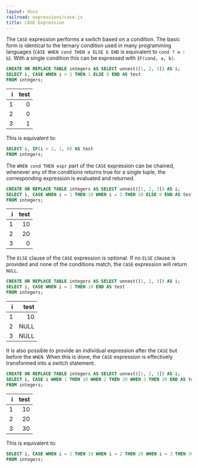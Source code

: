 ```yaml
---
layout: docu
railroad: expressions/case.js
title: CASE Expression
---
```


<div id="rrdiagram"></div>

The `CASE` expression performs a switch based on a condition. The basic form is identical to the ternary condition used in many programming languages (`CASE WHEN cond THEN a ELSE b END` is equivalent to `cond ? a : b`). With a single condition this can be expressed with `IF(cond, a, b)`.

```sql
CREATE OR REPLACE TABLE integers AS SELECT unnest([1, 2, 3]) AS i;
SELECT i, CASE WHEN i > 2 THEN 1 ELSE 0 END AS test
FROM integers;
```

| i | test |
|--:|-----:|
| 1 | 0    |
| 2 | 0    |
| 3 | 1    |

This is equivalent to:

```sql
SELECT i, IF(i > 2, 1, 0) AS test
FROM integers;
```

The `WHEN cond THEN expr` part of the `CASE` expression can be chained, whenever any of the conditions returns true for a single tuple, the corresponding expression is evaluated and returned.

```sql
CREATE OR REPLACE TABLE integers AS SELECT unnest([1, 2, 3]) AS i;
SELECT i, CASE WHEN i = 1 THEN 10 WHEN i = 2 THEN 20 ELSE 0 END AS test
FROM integers;
```

| i | test |
|--:|-----:|
| 1 | 10   |
| 2 | 20   |
| 3 | 0    |

The `ELSE` clause of the `CASE` expression is optional. If no `ELSE` clause is provided and none of the conditions match, the `CASE` expression will return `NULL`.

```sql
CREATE OR REPLACE TABLE integers AS SELECT unnest([1, 2, 3]) AS i;
SELECT i, CASE WHEN i = 1 THEN 10 END AS test
FROM integers;
```

| i | test |
|--:|-----:|
| 1 | 10   |
| 2 | NULL |
| 3 | NULL |

It is also possible to provide an individual expression after the `CASE` but before the `WHEN`. When this is done, the `CASE` expression is effectively transformed into a switch statement.

```sql
CREATE OR REPLACE TABLE integers AS SELECT unnest([1, 2, 3]) AS i;
SELECT i, CASE i WHEN 1 THEN 10 WHEN 2 THEN 20 WHEN 3 THEN 30 END AS test
FROM integers;
```

| i | test |
|--:|-----:|
| 1 | 10   |
| 2 | 20   |
| 3 | 30   |

This is equivalent to:

```sql
SELECT i, CASE WHEN i = 1 THEN 10 WHEN i = 2 THEN 20 WHEN i = 3 THEN 30 END AS test
FROM integers;
```
